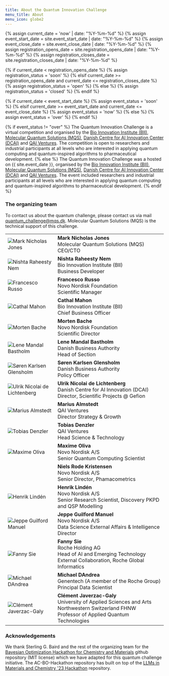 ```yaml
---
title: About the Quantum Innovation Challenge
menu_title: About
menu_icon: globe2
---
```

{% assign current_date = 'now' | date: "%Y-%m-%d" %}
{% assign event_start_date = site.event_start_date | date: "%Y-%m-%d" %}
{% assign event_close_date = site.event_close_date | date: "%Y-%m-%d" %}
{% assign registration_opens_date = site.registration_opens_date | date: "%Y-%m-%d" %}
{% assign registration_closes_date = site.registration_closes_date | date: "%Y-%m-%d" %}

{% if current_date < registration_opens_date %}
    {% assign registration_status = 'soon' %}
{% elsif current_date >= registration_opens_date and current_date <= registration_closes_date %}
    {% assign registration_status = 'open' %}
{% else %}
    {% assign registration_status = 'closed' %}
{% endif %}

{% if current_date < event_start_date %}
    {% assign event_status = 'soon' %}
{% elsif current_date >= event_start_date and current_date <= event_close_date %}
    {% assign event_status = 'now' %}
{% else %}
    {% assign event_status = 'over' %}
{% endif %}

{% if event_status != "over" %}
The Quantum Innovation Challenge is a virtual competition and organised by the [Bio Innovation Institute (BII)](https://bii.dk), [Molecular Quantum Solutions (MQS)](https://mqs.dk), [Danish Centre for AI Innovation Center (DCAI)](https://dcai.dk) and [QAI Ventures](https://qai-ventures.com).
The competition is open to researchers and industrial participants at all levels who are interested in applying quantum computing and quantum-inspired algorithms to pharmaceutical development.
{% else %}
The Quantum Innovation Challenge was a hosted on {{ site.event_date }}, organised by the [Bio Innovation Institute (BII)](https://bii.dk), [Molecular Quantum Solutions (MQS)](https://mqs.dk), [Danish Centre for AI Innovation Center (DCAI)](https://dcai.dk) and [QAI Ventures](https://qai-ventures.com).
The event included researchers and industrial participants at all levels who are interested in applying quantum computing and quantum-inspired algorithms to pharmaceutical development.
{% endif %}

### The organizing team

To contact us about the quantum challenge, please contact us via mail quantum_challenge@mqs.dk. Molecular Quantum Solutions (MQS) is the technical support of this challenge.

<table class="team-list">
    <tr>
        <td>
            <img alt="Mark Nicholas Jones" src="https://avatars.githubusercontent.com/u/61972059?v=4">
        </td>
        <td>
            <strong>Mark Nicholas Jones</strong>
            <span class="profile-links">
                <a title="Website" href="https://mqs.dk/"><i class="bi bi-globe2"></i></a> 
                <a title="GitHub" href="https://github.com/MQS-mark"><i class="bi bi-github"></i></a>
                <a title="LinkedIn" href="https://www.linkedin.com/in/mark-nicholas-jones-7730b1b4"><i class="bi bi-linkedin"></i></a>
            </span>
            <br>Molecular Quantum Solutions (MQS)
            <br>CEO/CTO
        </td>
    </tr>
       <tr>
        <td>
            <img alt="Nishta Raheesty Nem" src="https://bii.dk/media/pkqfmujr/nishta-raheesty-nem-00089-g.jpg?rxy=0.629281372476021,0.47382116554450443&width=366&height=355&v=1dba9eb1d9e1670&format=webp&quality=85">
        </td>
        <td>
            <strong>Nishta Raheesty Nem</strong>
            <span class="profile-links">
                <a title="Website" href="https://bii.dk"><i class="bi bi-globe2"></i></a> 
                <a title="LinkedIn" href="https://www.linkedin.com/in/raheestynem"><i class="bi bi-linkedin"></i></a>
            </span>
            <br>Bio Innovation Institute (BII)
            <br>Business Developer
        </td>
    </tr>
    <tr>
        <td>
            <img alt="Francesco Russo" src="https://novonordiskfonden.dk//app/uploads/Francesco_Russo_FRU_NNF_TEMP-150x150.jpg">
        </td>
        <td>
            <strong>Francesco Russo</strong>
             <span class="profile-links">
                <a title="Website" href="https://novonordiskfonden.dk/"><i class="bi bi-globe2"></i></a>
                <a title="LinkedIn" href="https://www.linkedin.com/in/russof85"><i class="bi bi-linkedin"></i></a>
            </span>
            <br>Novo Nordisk Foundation
            <br>Scientific Manager
        </td>
    </tr>
    <tr>
        <td>
            <img alt="Cathal Mahon" src="https://bii.dk/media/jdejbvl4/cathal-00648-g.jpg?rxy=0.6401117218224771,0.3826642854564162&width=366&height=355&v=1dba9ead369cf90&format=webp&quality=85">
        </td>
        <td>
            <strong>Cathal Mahon</strong>
            <span class="profile-links">
                <a title="Website" href="https://bii.dk/"><i class="bi bi-globe2"></i></a>
                <a title="LinkedIn" href="https://www.linkedin.com/in/cathalmahon"><i class="bi bi-linkedin"></i></a>
            </span>
            <br>Bio Innovation Institute (BII)
            <br>Chief Business Officer
        </td>
    </tr>
        <tr>
        <td>
            <img alt="Morten Bache" src="https://media.licdn.com/dms/image/v2/C4D03AQEaKrX4l2GVKQ/profile-displayphoto-shrink_200_200/profile-displayphoto-shrink_200_200/0/1535103225764?e=2147483647&v=beta&t=C4hMV2s6Y6P1_eUMOS-DOas00NqQY2F94ZJThQAQcdE">
        </td>
        <td>
            <strong>Morten Bache</strong>
             <span class="profile-links">
                <a title="Website" href="https://novonordiskfonden.dk/"><i class="bi bi-globe2"></i></a>
                <a title="LinkedIn" href="https://www.linkedin.com/in/mortenbache/"><i class="bi bi-linkedin"></i></a>
            </span>
            <br>Novo Nordisk Foundation
            <br>Scientific Director
        </td>
    </tr>
        <tr>
        <td>
            <img alt="Lene Mandal Bastholm" src="https://media.licdn.com/dms/image/v2/C4D03AQEeHWVmODrlHA/profile-displayphoto-shrink_200_200/profile-displayphoto-shrink_200_200/0/1631787977349?e=1755734400&v=beta&t=PDxjTKhwmeJBwKybbVVhhWNDJ_sNAgYd6nTBVf6UXcY">
        </td>
        <td>
            <strong>Lene Mandal Bastholm</strong>
             <span class="profile-links">
                <a title="Website" href="https://danishbusinessauthority.dk/"><i class="bi bi-globe2"></i></a>
                <a title="LinkedIn" href="https://www.linkedin.com/in/lene-mandal-bastholm-347b8321b/"><i class="bi bi-linkedin"></i></a>
            </span>
            <br>Danish Business Authority
            <br>Head of Section
        </td>
    </tr>
           <tr>
        <td>
            <img alt="Søren Karlsen Glensholm" src="https://media.licdn.com/dms/image/v2/C4D03AQEUBShZkxDAbQ/profile-displayphoto-shrink_800_800/profile-displayphoto-shrink_800_800/0/1601816798717?e=1755734400&v=beta&t=5YFsyfB99WuLQqpi_XKnfTKOUBqcn4qLdJZXt7B2TZA">
        </td>
        <td>
            <strong>Søren Karlsen Glensholm</strong>
             <span class="profile-links">
                <a title="Website" href="https://danishbusinessauthority.dk/"><i class="bi bi-globe2"></i></a>
                <a title="LinkedIn" href="https://www.linkedin.com/in/glensholm/"><i class="bi bi-linkedin"></i></a>
            </span>
            <br>Danish Business Authority
            <br>Policy Officer
        </td>
    </tr>
    <tr>
        <td>
            <img alt="Ulrik Nicolai de Lichtenberg" src="https://media.licdn.com/dms/image/v2/D4E03AQGU0Z-c6a_c_g/profile-displayphoto-shrink_200_200/B4EZTwjmTMHcAY-/0/1739202651786?e=1756339200&v=beta&t=CMwib8lDoCb0RQEtv1isPoVrpGQvALT1EzWCTQ6vz9g">
        </td>
        <td>
            <strong>Ulrik Nicolai de Lichtenberg</strong>
             <span class="profile-links">
                <a title="Website" href="https://dcai.dk"><i class="bi bi-globe2"></i></a>
                <a title="LinkedIn" href="https://www.linkedin.com/in/ulrik-nicolai-de-lichtenberg"><i class="bi bi-linkedin"></i></a>
            </span>
            <br>Danish Centre for AI Innovation (DCAI)
            <br>Director, Scientific Projects @ Gefion
        </td>
    </tr>
    <tr>
        <td>
            <img alt="Marius Almstedt" src="https://images.squarespace-cdn.com/content/v1/659418820e4ebd577040f8e7/7c12748e-26b5-43f7-a27f-d270344268b0/Marius+Almstedt.jpg?format=500w">
        </td>
        <td>
            <strong>Marius Almstedt</strong>
            <span class="profile-links">
                <a title="Website" href="https://qai-ventures.com"><i class="bi bi-globe2"></i></a>
                <a title="LinkedIn" href="https://www.linkedin.com/in/mariusalmstedt/"><i class="bi bi-linkedin"></i></a>
            </span>
            <br>QAI Ventures
            <br>Director Strategy & Growth
        </td>
    </tr>
        <tr>
        <td>
            <img alt="Tobias Denzler" src="https://images.squarespace-cdn.com/content/v1/659418820e4ebd577040f8e7/4738aa39-1aa1-422b-ac6e-ce593bedee82/Tobias-Denzler_QAI-Ventures.jpg?format=500w">
        </td>
        <td>
            <strong>Tobias Denzler</strong>
            <span class="profile-links">
                <a title="Website" href="https://qai-ventures.com"><i class="bi bi-globe2"></i></a>
                <a title="LinkedIn" href="https://www.linkedin.com/in/tdenzler/"><i class="bi bi-linkedin"></i></a>
            </span>
            <br>QAI Ventures
            <br>Head Science & Technology
        </td>
    </tr>
     <tr>
        <td>
            <img alt="Maxime Oliva" src="https://media.licdn.com/dms/image/v2/D4E03AQFAol6_qNk28w/profile-displayphoto-crop_800_800/B4EZfvGHdNHEAI-/0/1752063047959?e=1757548800&v=beta&t=AQEDd5F13Pr4HTsQF28yrRK7jG8mHaZH8h0ae7hWkbA">
        </td>
        <td>
            <strong>Maxime Oliva</strong>
            <span class="profile-links">
                <a title="Website" href="https://novonordisk.com"><i class="bi bi-globe2"></i></a>
                <a title="LinkedIn" href="https://www.linkedin.com/in/maxime-oliva-414bb4117/"><i class="bi bi-linkedin"></i></a>
            </span>
            <br>Novo Nordisk A/S
            <br>Senior Quantum Computing Scientist
        </td>
    </tr>
    <tr>
        <td>
            <img alt="" src=" ">
        </td>
        <td>
            <strong>Niels Rode Kristensen</strong>
            <span class="profile-links">
                <a title="Website" href="https://novonordisk.com"><i class="bi bi-globe2"></i></a>
                <a title="LinkedIn" href="https://www.linkedin.com/in/niels-rode-kristensen-aa5749/"><i class="bi bi-linkedin"></i></a>
            </span>
            <br>Novo Nordisk A/S
            <br>Senior Director, Phamacometrics
        </td>
    </tr>
        <tr>
        <td>
            <img alt="Henrik Lindén" src="https://media.licdn.com/dms/image/v2/D4D03AQEg8vAWmvuRIA/profile-displayphoto-shrink_800_800/profile-displayphoto-shrink_800_800/0/1726240331849?e=1757548800&v=beta&t=BpUfM9Qkf_jG4kYLLGh3MmKVnOEZt2LwzMdRTAMFumw">
        </td>
        <td>
            <strong>Henrik Lindén</strong>
            <span class="profile-links">
                <a title="Website" href="https://novonordisk.com"><i class="bi bi-globe2"></i></a>
                <a title="LinkedIn" href="https://www.linkedin.com/in/henrik-lind%C3%A9n-b21636162/"><i class="bi bi-linkedin"></i></a>
            </span>
            <br>Novo Nordisk A/S
            <br>Senior Research Scientist, Discovery PKPD and QSP Modelling
        </td>
    </tr>
    <tr>
        <td>
            <img alt="Jeppe Guilford Manuel" src="https://media.licdn.com/dms/image/v2/C5603AQGjoiskafwvWA/profile-displayphoto-shrink_800_800/profile-displayphoto-shrink_800_800/0/1536676282951?e=1757548800&v=beta&t=fNVWKne-8FuBk_lKoI57x_TQyUuTByS4RqZP59X_9Mc">
        </td>
        <td>
            <strong>Jeppe Guilford Manuel</strong>
            <span class="profile-links">
                <a title="Website" href="https://novonordisk.com"><i class="bi bi-globe2"></i></a>
                <a title="LinkedIn" href="https://www.linkedin.com/in/jeppe-g-manuel-318532/"><i class="bi bi-linkedin"></i></a>
            </span>
            <br>Novo Nordisk A/S
            <br>Data Science External Affairs & Intelligence Director
        </td>
    </tr>
    <tr>
        <td>
            <img alt="Fanny Sie" src="https://media.licdn.com/dms/image/v2/D5603AQE1c-71_hfncQ/profile-displayphoto-shrink_200_200/profile-displayphoto-shrink_200_200/0/1672708912309?e=1757548800&v=beta&t=2vJCKECC7ixHzPOst-knCZFq9-IrD_XqvhhLxA0RCao">
        </td>
        <td>
            <strong>Fanny Sie</strong>
            <span class="profile-links">
                <a title="Website" href="https://roche.com"><i class="bi bi-globe2"></i></a>
                <a title="LinkedIn" href="https://www.linkedin.com/in/fanny-sie-92966940/"><i class="bi bi-linkedin"></i></a>
            </span>
            <br>Roche Holding AG
            <br>Head of AI and Emerging Technology External Collaboration, Roche Global Informatics
        </td>
    </tr>
        <tr>
        <td>
            <img alt="Michael DAndrea" src="https://media.licdn.com/dms/image/v2/C5603AQH2V3Hc_jew8Q/profile-displayphoto-shrink_200_200/profile-displayphoto-shrink_200_200/0/1649388837889?e=1757548800&v=beta&t=ZUpKaLD5gff86CMkNQcapvCNrmyW7injBcwRz5fQUe0">
        </td>
        <td>
            <strong>Michael DAndrea</strong>
            <span class="profile-links">
                <a title="Website" href="https://www.gene.com/"><i class="bi bi-globe2"></i></a>
                <a title="LinkedIn" href="https://www.linkedin.com/in/michaeldandreaus/"><i class="bi bi-linkedin"></i></a>
            </span>
            <br>Genentech (A member of the Roche Group)
            <br>Principal Data Scientist
        </td>
    </tr>
            <tr>
        <td>
            <img alt="Clément Javerzac-Galy" src="https://media.licdn.com/dms/image/v2/D4E03AQE7rnTDIKFxHQ/profile-displayphoto-shrink_200_200/profile-displayphoto-shrink_200_200/0/1726582759565?e=1756339200&v=beta&t=FhBldiDP7eO-7rcVkGZA0JM_XgQI1d0Qu70xAncCgeA">
        </td>
        <td>
            <strong>Clément Javerzac-Galy</strong>
            <span class="profile-links">
                <a title="Website" href="https://www.fhnw.ch/en/people/clement-javerzac"><i class="bi bi-globe2"></i></a>
                <a title="LinkedIn" href="https://www.linkedin.com/in/clementjaverzacgaly/"><i class="bi bi-linkedin"></i></a>
            </span>
            <br> University of Applied Sciences and Arts Northwestern Switzerland FHNW
            <br> Professor of Applied Quantum Technologies
        </td>
    </tr>
</table>


### Acknowledgements

We thank Sterling G. Baird and the rest of the organizing team for the [Bayesian Optimization Hackathon for Chemistry and Materials](https://github.com/AC-BO-Hackathon/ac-bo-hackathon.github.io) github repository (MIT license) which we have adapted for this quantum challenge initiative.
The AC-BO-Hackathon repository has built on top of the [LLMs in Materials and Chemistry '23 Hackathon](https://materials-data-facility.github.io/llm-hackathon/) repository.

